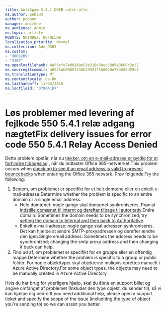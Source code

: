 ```yaml
---
title: AntiSpam 5.4.1 DBEB catch-alle
ms.author: pebaum
author: pebaum
manager: mnirkhe
ms.audience: Admin
ms.topic: article
ROBOTS: NOINDEX, NOFOLLOW
localization_priority: Normal
ms.collection: Adm_O365
ms.custom:
- "9001209"
- "3167"
ms.openlocfilehash: 4a56cfe74d8940e53a316d3bcc3809e8666c2e37
ms.sourcegitcommit: a8945ab0008f138b2992175b0640e78a505d29e1
ms.translationtype: MT
ms.contentlocale: da-DK
ms.lasthandoff: 11/04/2019
ms.locfileid: "37964107"
---
```

# <a name="fix-delivery-issues-for-error-code-550-541-relay-access-denied"></a><span data-ttu-id="480cb-102">Løs problemer med levering af fejlkode 550 5.4.1 relæ adgang nægtet</span><span class="sxs-lookup"><span data-stu-id="480cb-102">Fix delivery issues for error code 550 5.4.1 Relay Access Denied</span></span>

<span data-ttu-id="480cb-103">Dette problem opstår, når du [tjekker, om en e-mail-adresse er gyldig for at forhindre tilbageslag](https://docs.microsoft.com/exchange/mail-flow-best-practices/use-directory-based-edge-blocking) , når du indtaster Office 365-netværket.</span><span class="sxs-lookup"><span data-stu-id="480cb-103">This problem occurs when [checking to see if an email address is valid to prevent bouncebacks](https://docs.microsoft.com/exchange/mail-flow-best-practices/use-directory-based-edge-blocking) when entering the Office 365 network.</span></span> <span data-ttu-id="480cb-104">Prøv følgende:</span><span class="sxs-lookup"><span data-stu-id="480cb-104">Try the following:</span></span>

1. <span data-ttu-id="480cb-105">Bestem, om problemet er specifikt for et helt domæne eller en enkelt e-mail-adresse:</span><span class="sxs-lookup"><span data-stu-id="480cb-105">Determine whether the problem is specific to an entire domain or a single email address:</span></span>
    - <span data-ttu-id="480cb-106">Hele domænet: nogle gange skal domænet synkroniseres. Prøv at [indstille domænet til internt og derefter tilbage til autoritativ](https://docs.microsoft.com/exchange/mail-flow-best-practices/manage-accepted-domains/manage-accepted-domains).</span><span class="sxs-lookup"><span data-stu-id="480cb-106">Entire domain: Sometimes the domain needs to be synchronized; try [setting the domain to Internal and then back to Authoritative](https://docs.microsoft.com/exchange/mail-flow-best-practices/manage-accepted-domains/manage-accepted-domains).</span></span>
     - <span data-ttu-id="480cb-107">Enkelt e-mail-adresse: nogle gange skal adressen synkroniseres. Det kan hjælpe at ændre SMTP-proxyadressen og derefter ændre den igen.</span><span class="sxs-lookup"><span data-stu-id="480cb-107">Single email address: Sometimes the address needs to be synchronized; changing the smtp proxy address and then changing it back can help.</span></span>
2. <span data-ttu-id="480cb-108">Find ud af, om problemet er specifikt for en gruppe eller en offentlig mappe.</span><span class="sxs-lookup"><span data-stu-id="480cb-108">Determine whether the problem is specific to a group or public folder.</span></span> <span data-ttu-id="480cb-109">For nogle objekttyper skal objekterne muligvis oprettes manuelt i Azure Active Directory.</span><span class="sxs-lookup"><span data-stu-id="480cb-109">For some object types, the objects may need to be manually created in Azure Active Directory.</span></span>

<span data-ttu-id="480cb-110">Hvis du har brug for yderligere hjælp, skal du åbne en support billet og angive omfanget af problemet (Inkluder den type objekt, du sender til), så vi kan hjælpe dig bedre.</span><span class="sxs-lookup"><span data-stu-id="480cb-110">If you need additional help, please open a support ticket and specify the scope of the issue (includidng the type of object you're sending to) so we can assist you better.</span></span>
